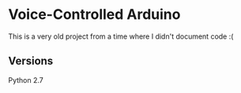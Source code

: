 # Voice-Controlled Arduino

This is a very old project from a time where I didn't document code :(

## Versions
Python 2.7
